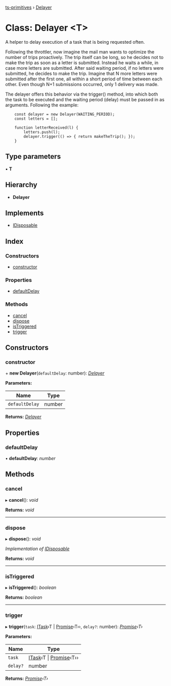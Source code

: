 [ts-primitives](../README.md) › [Delayer](delayer.md)

# Class: Delayer <**T**>

A helper to delay execution of a task that is being requested often.

Following the throttler, now imagine the mail man wants to optimize the number of
trips proactively. The trip itself can be long, so he decides not to make the trip
as soon as a letter is submitted. Instead he waits a while, in case more
letters are submitted. After said waiting period, if no letters were submitted, he
decides to make the trip. Imagine that N more letters were submitted after the first
one, all within a short period of time between each other. Even though N+1
submissions occurred, only 1 delivery was made.

The delayer offers this behavior via the trigger() method, into which both the task
to be executed and the waiting period (delay) must be passed in as arguments. Following
the example:

		const delayer = new Delayer(WAITING_PERIOD);
		const letters = [];

		function letterReceived(l) {
			letters.push(l);
			delayer.trigger(() => { return makeTheTrip(); });
		}

## Type parameters

▪ **T**

## Hierarchy

* **Delayer**

## Implements

* [IDisposable](../interfaces/idisposable.md)

## Index

### Constructors

* [constructor](delayer.md#constructor)

### Properties

* [defaultDelay](delayer.md#defaultdelay)

### Methods

* [cancel](delayer.md#cancel)
* [dispose](delayer.md#dispose)
* [isTriggered](delayer.md#istriggered)
* [trigger](delayer.md#trigger)

## Constructors

###  constructor

\+ **new Delayer**(`defaultDelay`: number): *[Delayer](delayer.md)*

**Parameters:**

Name | Type |
------ | ------ |
`defaultDelay` | number |

**Returns:** *[Delayer](delayer.md)*

## Properties

###  defaultDelay

• **defaultDelay**: *number*

## Methods

###  cancel

▸ **cancel**(): *void*

**Returns:** *void*

___

###  dispose

▸ **dispose**(): *void*

*Implementation of [IDisposable](../interfaces/idisposable.md)*

**Returns:** *void*

___

###  isTriggered

▸ **isTriggered**(): *boolean*

**Returns:** *boolean*

___

###  trigger

▸ **trigger**(`task`: [ITask](../interfaces/itask.md)‹T | [Promise](../interfaces/cancelablepromise.md#promise)‹T››, `delay?`: number): *[Promise](../interfaces/cancelablepromise.md#promise)‹T›*

**Parameters:**

Name | Type |
------ | ------ |
`task` | [ITask](../interfaces/itask.md)‹T &#124; [Promise](../interfaces/cancelablepromise.md#promise)‹T›› |
`delay?` | number |

**Returns:** *[Promise](../interfaces/cancelablepromise.md#promise)‹T›*
